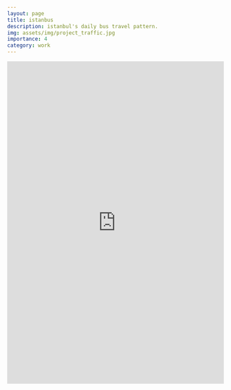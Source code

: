 ```yaml
---
layout: page
title: istanbus
description: istanbul's daily bus travel pattern.
img: assets/img/project_traffic.jpg
importance: 4
category: work
---
```


<iframe width="100%" height="750" src="https://studio.foursquare.com/public/6d58514c-9b65-4d45-a998-a2f58f38ce13/embed" frameborder="0" allowfullscreen></iframe>
